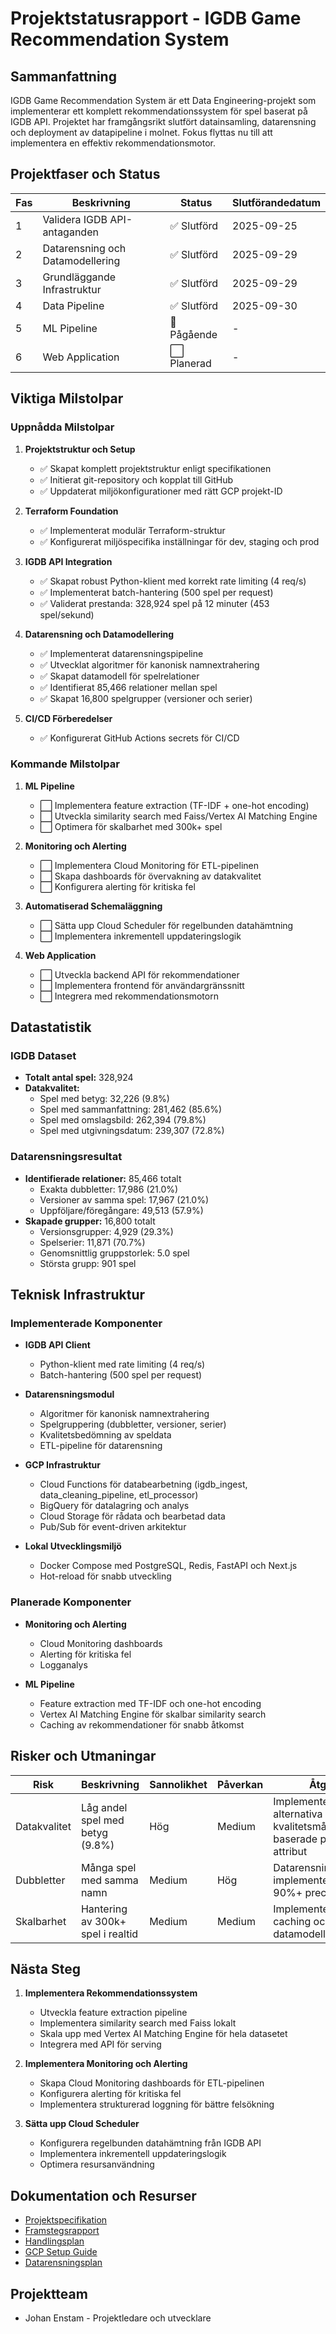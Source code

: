 # Projektstatusrapport - IGDB Game Recommendation System

## Sammanfattning

IGDB Game Recommendation System är ett Data Engineering-projekt som implementerar ett komplett rekommendationssystem för spel baserat på IGDB API. Projektet har framgångsrikt slutfört datainsamling, datarensning och deployment av datapipeline i molnet. Fokus flyttas nu till att implementera en effektiv rekommendationsmotor.

## Projektfaser och Status

| Fas | Beskrivning | Status | Slutförandedatum |
|-----|-------------|--------|------------------|
| 1 | Validera IGDB API-antaganden | ✅ Slutförd | 2025-09-25 |
| 2 | Datarensning och Datamodellering | ✅ Slutförd | 2025-09-29 |
| 3 | Grundläggande Infrastruktur | ✅ Slutförd | 2025-09-29 |
| 4 | Data Pipeline | ✅ Slutförd | 2025-09-30 |
| 5 | ML Pipeline | 🔄 Pågående | - |
| 6 | Web Application | ⬜ Planerad | - |

## Viktiga Milstolpar

### Uppnådda Milstolpar

1. **Projektstruktur och Setup**
   - ✅ Skapat komplett projektstruktur enligt specifikationen
   - ✅ Initierat git-repository och kopplat till GitHub
   - ✅ Uppdaterat miljökonfigurationer med rätt GCP projekt-ID

2. **Terraform Foundation**
   - ✅ Implementerat modulär Terraform-struktur
   - ✅ Konfigurerat miljöspecifika inställningar för dev, staging och prod

3. **IGDB API Integration**
   - ✅ Skapat robust Python-klient med korrekt rate limiting (4 req/s)
   - ✅ Implementerat batch-hantering (500 spel per request)
   - ✅ Validerat prestanda: 328,924 spel på 12 minuter (453 spel/sekund)

4. **Datarensning och Datamodellering**
   - ✅ Implementerat datarensningspipeline
   - ✅ Utvecklat algoritmer för kanonisk namnextrahering
   - ✅ Skapat datamodell för spelrelationer
   - ✅ Identifierat 85,466 relationer mellan spel
   - ✅ Skapat 16,800 spelgrupper (versioner och serier)

5. **CI/CD Förberedelser**
   - ✅ Konfigurerat GitHub Actions secrets för CI/CD

### Kommande Milstolpar

1. **ML Pipeline**
   - ⬜ Implementera feature extraction (TF-IDF + one-hot encoding)
   - ⬜ Utveckla similarity search med Faiss/Vertex AI Matching Engine
   - ⬜ Optimera för skalbarhet med 300k+ spel

2. **Monitoring och Alerting**
   - ⬜ Implementera Cloud Monitoring för ETL-pipelinen
   - ⬜ Skapa dashboards för övervakning av datakvalitet
   - ⬜ Konfigurera alerting för kritiska fel

3. **Automatiserad Schemaläggning**
   - ⬜ Sätta upp Cloud Scheduler för regelbunden datahämtning
   - ⬜ Implementera inkrementell uppdateringslogik

4. **Web Application**
   - ⬜ Utveckla backend API för rekommendationer
   - ⬜ Implementera frontend för användargränssnitt
   - ⬜ Integrera med rekommendationsmotorn

## Datastatistik

### IGDB Dataset

- **Totalt antal spel:** 328,924
- **Datakvalitet:**
  - Spel med betyg: 32,226 (9.8%)
  - Spel med sammanfattning: 281,462 (85.6%)
  - Spel med omslagsbild: 262,394 (79.8%)
  - Spel med utgivningsdatum: 239,307 (72.8%)

### Datarensningsresultat

- **Identifierade relationer:** 85,466 totalt
  - Exakta dubbletter: 17,986 (21.0%)
  - Versioner av samma spel: 17,967 (21.0%)
  - Uppföljare/föregångare: 49,513 (57.9%)
- **Skapade grupper:** 16,800 totalt
  - Versionsgrupper: 4,929 (29.3%)
  - Spelserier: 11,871 (70.7%)
  - Genomsnittlig gruppstorlek: 5.0 spel
  - Största grupp: 901 spel

## Teknisk Infrastruktur

### Implementerade Komponenter

- **IGDB API Client**
  - Python-klient med rate limiting (4 req/s)
  - Batch-hantering (500 spel per request)

- **Datarensningsmodul**
  - Algoritmer för kanonisk namnextrahering
  - Spelgruppering (dubbletter, versioner, serier)
  - Kvalitetsbedömning av speldata
  - ETL-pipeline för datarensning

- **GCP Infrastruktur**
  - Cloud Functions för databearbetning (igdb_ingest, data_cleaning_pipeline, etl_processor)
  - BigQuery för datalagring och analys
  - Cloud Storage för rådata och bearbetad data
  - Pub/Sub för event-driven arkitektur

- **Lokal Utvecklingsmiljö**
  - Docker Compose med PostgreSQL, Redis, FastAPI och Next.js
  - Hot-reload för snabb utveckling

### Planerade Komponenter

- **Monitoring och Alerting**
  - Cloud Monitoring dashboards
  - Alerting för kritiska fel
  - Logganalys

- **ML Pipeline**
  - Feature extraction med TF-IDF och one-hot encoding
  - Vertex AI Matching Engine för skalbar similarity search
  - Caching av rekommendationer för snabb åtkomst

## Risker och Utmaningar

| Risk | Beskrivning | Sannolikhet | Påverkan | Åtgärd |
|------|-------------|-------------|----------|--------|
| Datakvalitet | Låg andel spel med betyg (9.8%) | Hög | Medium | Implementera alternativa kvalitetsmått baserade på andra attribut |
| Dubbletter | Många spel med samma namn | Medium | Hög | Datarensningspipeline implementerad med 90%+ precision |
| Skalbarhet | Hantering av 300k+ spel i realtid | Medium | Medium | Implementera effektiv caching och optimera datamodell |

## Nästa Steg

1. **Implementera Rekommendationssystem**
   - Utveckla feature extraction pipeline
   - Implementera similarity search med Faiss lokalt
   - Skala upp med Vertex AI Matching Engine för hela datasetet
   - Integrera med API för serving

2. **Implementera Monitoring och Alerting**
   - Skapa Cloud Monitoring dashboards för ETL-pipelinen
   - Konfigurera alerting för kritiska fel
   - Implementera strukturerad loggning för bättre felsökning

3. **Sätta upp Cloud Scheduler**
   - Konfigurera regelbunden datahämtning från IGDB API
   - Implementera inkrementell uppdateringslogik
   - Optimera resursanvändning

## Dokumentation och Resurser

- [Projektspecifikation](./igdb-project-spec.md)
- [Framstegsrapport](./progress.md)
- [Handlingsplan](./handlingsplan.md)
- [GCP Setup Guide](./gcp-setup.md)
- [Datarensningsplan](./data-cleaning-plan.md)

## Projektteam

- Johan Enstam - Projektledare och utvecklare
